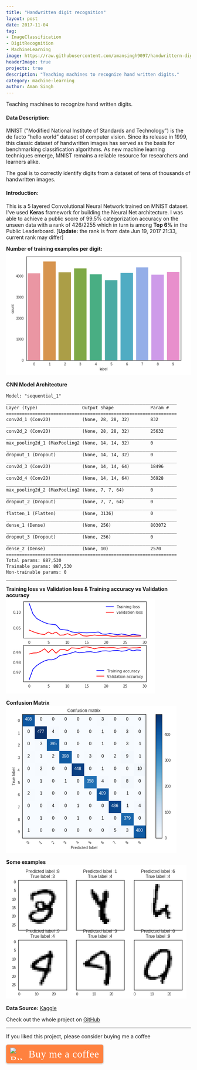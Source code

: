 ```yaml
---
title: "Handwritten digit recognition"
layout: post
date: 2017-11-04
tag:
- ImageClassification
- DigitRecognition
- MachineLearning
image: https://raw.githubusercontent.com/amansingh9097/handwrittern-digit-recognition/master/mnist.png
headerImage: true
projects: true
description: "Teaching machines to recognize hand written digits."
category: machine-learning
author: Aman Singh
---
```


Teaching machines to recognize hand written digits.

#### Data Description:
MNIST ("Modified National Institute of Standards and Technology") is the de facto “hello world” dataset of computer vision. Since its release in 1999, this classic dataset of handwritten images has served as the basis for benchmarking classification algorithms. As new machine learning techniques emerge, MNIST remains a reliable resource for researchers and learners alike.

The goal is to correctly identify digits from a dataset of tens of thousands of handwritten images. 

#### Introduction:
This is a 5 layered Convolutional Neural Network trained on MNIST dataset. I've used **Keras** framework for building the Neural Net architecture. I was able to achieve a public score of 99.5% categorization accuracy on the unseen data with a rank of 426/2255 which in turn is among **Top 6%** in the Public Leaderboard. [**Update:** the rank is from date Jun 19, 2017 21:33, current rank may differ]

**Number of training examples per digit:**<br>
<img src="https://raw.githubusercontent.com/amansingh9097/amansingh9097.github.io/master/assets/img/uploads/digit-recognizer/mnist_distribution.PNG">

**CNN Model Architecture**<br>
```
Model: "sequential_1"
_________________________________________________________________
Layer (type)                 Output Shape              Param #   
=================================================================
conv2d_1 (Conv2D)            (None, 28, 28, 32)        832       
_________________________________________________________________
conv2d_2 (Conv2D)            (None, 28, 28, 32)        25632     
_________________________________________________________________
max_pooling2d_1 (MaxPooling2 (None, 14, 14, 32)        0         
_________________________________________________________________
dropout_1 (Dropout)          (None, 14, 14, 32)        0         
_________________________________________________________________
conv2d_3 (Conv2D)            (None, 14, 14, 64)        18496     
_________________________________________________________________
conv2d_4 (Conv2D)            (None, 14, 14, 64)        36928     
_________________________________________________________________
max_pooling2d_2 (MaxPooling2 (None, 7, 7, 64)          0         
_________________________________________________________________
dropout_2 (Dropout)          (None, 7, 7, 64)          0         
_________________________________________________________________
flatten_1 (Flatten)          (None, 3136)              0         
_________________________________________________________________
dense_1 (Dense)              (None, 256)               803072    
_________________________________________________________________
dropout_3 (Dropout)          (None, 256)               0         
_________________________________________________________________
dense_2 (Dense)              (None, 10)                2570      
=================================================================
Total params: 887,530
Trainable params: 887,530
Non-trainable params: 0
_________________________________________________________________
```

**Training loss vs Validation loss & Training accuracy vs Validation accuracy**<br>
<img src="https://raw.githubusercontent.com/amansingh9097/amansingh9097.github.io/master/assets/img/uploads/digit-recognizer/accuracy_loss.PNG">

**Confusion Matrix**<br>
<img src="https://raw.githubusercontent.com/amansingh9097/amansingh9097.github.io/master/assets/img/uploads/digit-recognizer/conf_mat.PNG">

**Some examples**<br>
<img src="https://raw.githubusercontent.com/amansingh9097/amansingh9097.github.io/master/assets/img/uploads/digit-recognizer/examples.PNG">

**Data Source:** [Kaggle](https://www.kaggle.com/c/digit-recognizer)

Check out the whole project on [GitHub](https://nbviewer.jupyter.org/github/amansingh9097/handwrittern-digit-recognition/blob/master/mnist-classifier.ipynb)

--- 

If you liked this project, please consider buying me a coffee<br>
<style>.bmc-button img{height: 34px !important;width: 35px !important;margin-bottom: 1px !important;box-shadow: none !important;border: none !important;vertical-align: middle !important;}.bmc-button{padding: 7px 10px 7px 10px !important;line-height: 35px !important;height:51px !important;min-width:217px !important;text-decoration: none !important;display:inline-flex !important;color:#ffffff !important;background-color:#FF813F !important;border-radius: 5px !important;border: 1px solid transparent !important;padding: 7px 10px 7px 10px !important;font-size: 28px !important;letter-spacing:0.6px !important;box-shadow: 0px 1px 2px rgba(190, 190, 190, 0.5) !important;-webkit-box-shadow: 0px 1px 2px 2px rgba(190, 190, 190, 0.5) !important;margin: 0 auto !important;font-family:'Cookie', cursive !important;-webkit-box-sizing: border-box !important;box-sizing: border-box !important;-o-transition: 0.3s all linear !important;-webkit-transition: 0.3s all linear !important;-moz-transition: 0.3s all linear !important;-ms-transition: 0.3s all linear !important;transition: 0.3s all linear !important;}.bmc-button:hover, .bmc-button:active, .bmc-button:focus {-webkit-box-shadow: 0px 1px 2px 2px rgba(190, 190, 190, 0.5) !important;text-decoration: none !important;box-shadow: 0px 1px 2px 2px rgba(190, 190, 190, 0.5) !important;opacity: 0.85 !important;color:#ffffff !important;}</style><link href="https://fonts.googleapis.com/css?family=Cookie" rel="stylesheet"><a class="bmc-button" target="_blank" href="https://www.buymeacoffee.com/amansingh"><img src="https://cdn.buymeacoffee.com/buttons/bmc-new-btn-logo.svg" alt="Buy me a coffee"><span style="margin-left:15px;font-size:28px !important;">Buy me a coffee</span></a>